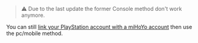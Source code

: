> ⚠️ Due to the last update the former Console method don't work anymore.

You can still [link your PlayStation account with a miHoYo account](https://www.hoyolab.com/article/533197) then use the pc/mobile method.